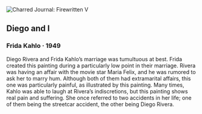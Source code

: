 <div class="artwork-of-the-day">
  <div class="container">
    <div class="img-wrapper">
      <img
        src="https://uploads2.wikiart.org/images/magdalena-carmen-frieda-kahlo-y-calderón-de-rivera/diego-and-i-1949.jpg!Large.jpg"
        alt="Charred Journal: Firewritten V" />
    </div>
    <div class="artwork-detail">
      <div class="artwork-origin"> 
        <h2 class="artwork-name">Diego and I</h2>
        <h3 class="artist">
          Frida Kahlo
                    ·  1949
        </h3>
      </div>
      <p class="description">
        <span class="artwork-description-text ng-binding" ng-bind-html="viewModel.ArtworkOfTheDay.Description | unsafe">Diego Rivera and Frida Kahlo’s marriage was tumultuous at best. Frida created this painting during a particularly low point in their marriage. Rivera was having an affair with the movie star Maria Felix, and he was rumored to ask her to marry hum. Although both of them had extramarital affairs, this one was particularly painful, as illustrated by this painting. Many times, Kahlo was able to laugh at Rivera’s indiscretions, but this painting shows real pain and suffering. She once referred to two accidents in her life; one of them being the streetcar accident, the other being Diego Rivera. </span>
                        <div class="text-shadow-container" ng-show="showShadow" style=""></div>
      </p>
    </div>
  </div>

</div>
